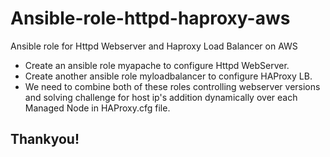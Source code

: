 # Ansible-role-httpd-haproxy-aws
Ansible role for Httpd Webserver and Haproxy Load Balancer on AWS

- Create an ansible role myapache to configure Httpd WebServer. 
- Create another ansible role myloadbalancer to configure HAProxy LB. 
- We need to combine both of these roles controlling webserver versions and solving challenge for host ip's addition dynamically over each Managed Node in HAProxy.cfg file.

## Thankyou!
